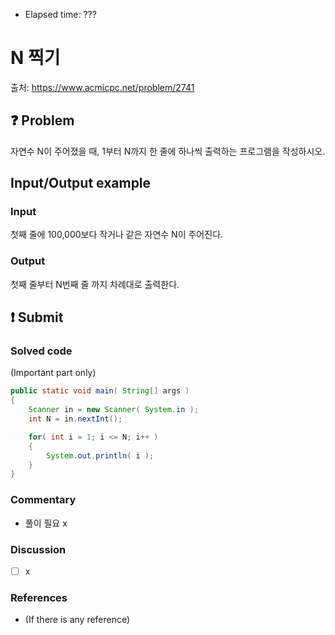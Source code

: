- Elapsed time: ???

# N 찍기
출처: https://www.acmicpc.net/problem/2741

## :question: Problem
자연수 N이 주어졌을 때, 1부터 N까지 한 줄에 하나씩 출력하는 프로그램을 작성하시오.

## Input/Output example
### Input
첫째 줄에 100,000보다 작거나 같은 자연수 N이 주어진다.

### Output
첫째 줄부터 N번째 줄 까지 차례대로 출력한다.

## :exclamation: Submit
### Solved code
(Important part only)
``` java
public static void main( String[] args )
{
    Scanner in = new Scanner( System.in );
    int N = in.nextInt();

    for( int i = 1; i <= N; i++ )
    {
        System.out.println( i );
    }
}
```

### Commentary
- 풀이 필요 x

### Discussion
- [ ] x

### References
- (If there is any reference)